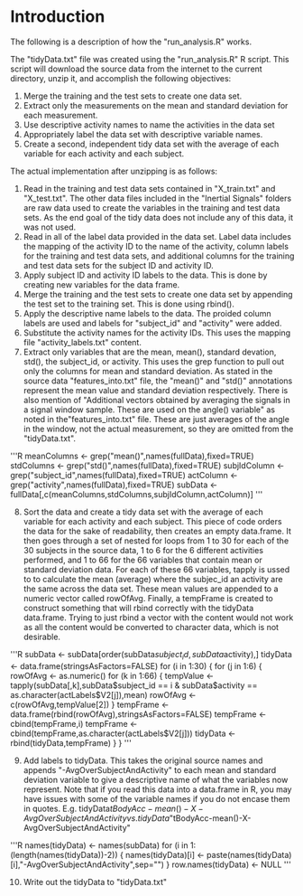 # Introduction
The following is a description of how the "run_analysis.R" works.

The "tidyData.txt" file was created using the "run_analysis.R" R script. This script will download the source data from the internet to the current directory, unzip it, and accomplish the following objectives:

1. Merge the training and the test sets to create one data set.
2. Extract only the measurements on the mean and standard deviation for each measurement. 
3. Use descriptive activity names to name the activities in the data set
4. Appropriately label the data set with descriptive variable names. 
5. Create a second, independent tidy data set with the average of each variable for each activity and each subject.

The actual implementation after unzipping is as follows:

1. Read in the training and test data sets contained in "X_train.txt" and "X_test.txt". The other data files included in the "Inertial Signals" folders are raw data used to create the variables in the training and test data sets. As the end goal of the tidy data does not include any of this data, it was not used.
2. Read in all of the label data provided in the data set. Label data includes the mapping of the activity ID to the name of the activity, column labels for the training and test data sets, and additional columns for the training and test data sets for the subject ID and activity ID.
3. Apply subject ID and activity ID labels to the data. This is done by creating new variables for the data frame.
4. Merge the training and the test sets to create one data set by appending the test set to the training set. This is done using rbind().
5. Apply the descriptive name labels to the data. The proided column labels are used and labels for "subject_id" and "activity" were added.
6. Substitute the activity names for the activity IDs. This uses the mapping file "activity_labels.txt" content.
7. Extract only variables that are the mean, mean(), standard devation, std(), the subject_id, or activity. This uses the grep function to pull out only the columns for mean and standard deviation. As stated in the source data "features_into.txt" file, the "mean()" and "std()" annotations represent the mean value and standard deviation respectively. There is also mention of "Additional vectors obtained by averaging the signals in a signal window sample. These are used on the angle() variable" as noted in the"features_into.txt" file. These are just averages of the angle in the window, not the actual measurement, so they are omitted from the "tidyData.txt".

'''R
meanColumns <- grep("mean()",names(fullData),fixed=TRUE)
stdColumns <- grep("std()",names(fullData),fixed=TRUE)
subjIdColumn <- grep("subject_id",names(fullData),fixed=TRUE)
actColumn <- grep("activity",names(fullData),fixed=TRUE)
subData <- fullData[,c(meanColumns,stdColumns,subjIdColumn,actColumn)]
'''

8. Sort the data and create a tidy data set with the average of each variable for each activity and each subject. This piece of code orders the data for the sake of readability, then creates an empty data.frame. It then goes through a set of nested for loops from 1 to 30 for each of the 30 subjects in the source data, 1 to 6 for the 6 different activities performed, and  1 to 66 for the 66 variables that contain mean or standard deviation data. For each of these 66 variables, tapply is ussed to to calculate the mean (average) where the subjec_id an activity are the same across the data set. These mean values are appended to a numeric vector called rowOfAvg. Finally, a tempFrame is created to construct something that will rbind correctly with the tidyData data.frame. Trying to just rbind a vector with the content would not work as all the content would be converted to character data, which is not desirable.

'''R
subData <- subData[order(subData$subject_id,subData$activity),]
tidyData <- data.frame(stringsAsFactors=FALSE)
for (i in 1:30) {
      for (j in 1:6) {
            rowOfAvg <- as.numeric()
            for (k in 1:66) {
                  tempValue <- tapply(subData[,k],subData$subject_id == i & 
                               subData$activity == as.character(actLabels$V2[j]),mean)
                  rowOfAvg <- c(rowOfAvg,tempValue[2])
            }
            tempFrame <- data.frame(rbind(rowOfAvg),stringsAsFactors=FALSE)
            tempFrame <- cbind(tempFrame,i)
            tempFrame <- cbind(tempFrame,as.character(actLabels$V2[j]))
            tidyData <- rbind(tidyData,tempFrame)
      }
}
'''

9. Add labels to tidyData. This takes the original source names and appends "-AvgOverSubjectAndActivity" to each mean and standard deviation variable to give a descriptive name of what the variables now represent. Note that if you read this data into a data.frame in R, you may have issues with some of the variable names if you do not encase them in quotes. E.g. tidyData$tBodyAcc-mean()-X-AvgOverSubjectAndActivity vs. tidyData$"tBodyAcc-mean()-X-AvgOverSubjectAndActivity"

'''R
names(tidyData) <- names(subData)
for (i in 1:(length(names(tidyData))-2)) {
      names(tidyData)[i] <- paste(names(tidyData)[i],"-AvgOverSubjectAndActivity",sep="")
}
row.names(tidyData) <- NULL
'''

10. Write out the tidyData to "tidyData.txt"